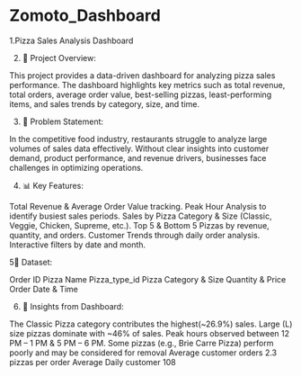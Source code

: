 # Zomoto_Dashboard
1.Pizza Sales Analysis Dashboard

2. 📖 Project Overview:

This project provides a data-driven dashboard for analyzing pizza sales performance. The dashboard highlights key metrics such as total revenue, total orders, average order value, best-selling pizzas, least-performing items, and sales trends by category, size, and time.

3. 🎯 Problem Statement:

In the competitive food industry, restaurants struggle to analyze large volumes of sales data effectively. Without clear insights into customer demand, product performance, and revenue drivers, businesses face challenges in optimizing operations.

4. 📊 Key Features:

Total Revenue & Average Order Value tracking.
Peak Hour Analysis to identify busiest sales periods.
Sales by Pizza Category & Size (Classic, Veggie, Chicken, Supreme, etc.).
Top 5 & Bottom 5 Pizzas by revenue, quantity, and orders.
Customer Trends through daily order analysis.
Interactive filters by date and month.

 5📂 Dataset:

  Order ID
  Pizza Name
  Pizza_type_id
  Pizza Category & Size
  Quantity & Price
  Order Date & Time

6. 🚀 Insights from Dashboard:

The Classic Pizza category contributes the highest(~26.9%) sales.
Large (L) size pizzas dominate with ~46% of sales.
Peak hours observed between 12 PM – 1 PM & 5 PM – 6 PM.
Some pizzas (e.g., Brie Carre Pizza) perform poorly and may be considered for removal
Average customer orders 2.3 pizzas per order
Average Daily customer 108


